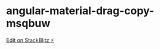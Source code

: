 # angular-material-drag-copy-msqbuw

[Edit on StackBlitz ⚡️](https://stackblitz.com/edit/angular-material-drag-copy-msqbuw)